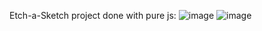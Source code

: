 Etch-a-Sketch project done with pure js:
![image](https://github.com/user-attachments/assets/3a487e91-82f4-4f5a-be1a-e1bd8745bb69)
![image](https://github.com/user-attachments/assets/b5a3ba18-4733-44c6-aa63-dfe39a2f5a6a)

